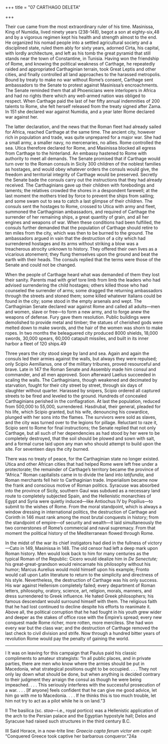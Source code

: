+++
title = "07 CARTHAGO DELETA"

+++

Their cue came from the most extraordinary ruler of his time. Masinissa, King of Numidia, lived ninety years \(238-148\), begot a son at eighty-six,48 and by a vigorous regimen kept his health and strength almost to the end. He organized his nomad people into a settled agricultural society and a disciplined state, ruled them ably for sixty years, adorned Cirta, his capital, with lordly architecture, and left as his tomb the great pyramid that still stands near the town of Constantine, in Tunisia. Having won the friendship of Rome, and knowing the political weakness of Carthage, he repeatedly raided and appropriated Carthaginian terrain, took Great Leptis and other cities, and finally controlled all land approaches to the harassed metropolis. Bound by treaty to make no war without Rome’s consent, Carthage sent ambassadors to the Senate to protest against Masinissa’s encroachments. The Senate reminded them that all Phoenicians were interlopers in Africa and had no rights there which any well-armed nation was obliged to respect. When Carthage paid the last of her fifty annual indemnities of 200 talents to Rome, she felt herself released from the treaty signed after Zama. In 151 she declared war against Numidia, and a year later Rome declared war against her.

The latter declaration, and the news that the Roman fleet had already sailed for Africa, reached Carthage at the same time. The ancient city, however rich in population and trade, was quite unprepared for a major war. She had a small army, a smaller navy, no mercenaries, no allies. Rome controlled the sea. Utica therefore declared for Rome, and Masinissa blocked all egress from Carthage to the hinterland. An embassy hastened to Rome with authority to meet all demands. The Senate promised that if Carthage would turn over to the Roman consuls in Sicily 300 children of the noblest families as hostages, and would obey whatever orders the consuls would give, the freedom and territorial integrity of Carthage would be preserved. Secretly the Senate bade the consuls carry out the instructions that they had already received. The Carthaginians gave up their children with forebodings and laments; the relatives crowded the shores in a despondent farewell; at the last moment the mothers tried by force to prevent the ships from sailing; and some swam out to sea to catch a last glimpse of their children. The consuls sent the hostages to Rome, crossed to Utica with army and fleet, summoned the Carthaginian ambassadors, and required of Carthage the surrender of her remaining ships, a great quantity of grain, and all her engines and weapons of war. When these conditions had been fulfilled, the consuls further demanded that the population of Carthage should retire to ten miles from the city, which was then to be burned to the ground. The ambassadors argued in vain that the destruction of a city which had surrendered hostages and its arms without striking a blow was a treacherous atrocity unknown to history. They offered their own lives as a vicarious atonement; they flung themselves upon the ground and beat the earth with their heads. The consuls replied that the terms were those of the Senate and could not be changed.

When the people of Carthage heard what was demanded of them they lost their sanity. Parents mad with grief tore limb from limb the leaders who had advised surrendering the child hostages; others killed those who had counseled the surrender of arms; some dragged the returning ambassadors through the streets and stoned them; some killed whatever Italians could be found in the city; some stood in the empty arsenals and wept. The Carthaginian Senate declared war against Rome and called all adults—men and women, slave or free—to form a new army, and to forge anew the weapons of defense. Fury gave them resolution. Public buildings were demolished to provide metal and timber; the statues of cherished gods were melted down to make swords, and the hair of the women was shorn to make ropes. In two months the beleaguered city produced 8000 shields, 18,000 swords, 30,000 spears, 60,000 catapult missiles, and built in its inner harbor a fleet of 120 ships.49

Three years the city stood siege by land and sea. Again and again the consuls led their armies against the walls, but always they were repulsed; only Scipio Aemilianus, one of the military tribunes, proved resourceful and brave. Late in 147 the Roman Senate and Assembly made him consul and commander, and all men approved. Soon afterward Laelius succeeded in scaling the walls. The Carthaginians, though weakened and decimated by starvation, fought for their city street by street, through six days of slaughter without quarter. Harassed by snipers, Scipio ordered all captured streets to be fired and leveled to the ground. Hundreds of concealed Carthaginians perished in the conflagration. At last the population, reduced from 500,000 to 55,000, surrendered. Hasdrubal, their general, pleaded for his life, which Scipio granted, but his wife, denouncing his cowardice, plunged with her sons into the flames. The survivors were sold as slaves, and the city was turned over to the legions for pillage. Reluctant to raze it, Scipio sent to Rome for final instructions; the Senate replied that not only Carthage, but all such of her dependencies as had stood by her were to be completely destroyed, that the soil should be plowed and sown with salt, and a formal curse laid upon any man who should attempt to build upon the site. For seventeen days the city burned.

There was no treaty of peace, for the Carthaginian state no longer existed. Utica and other African cities that had helped Rome were left free under a protectorate; the remainder of Carthage’s territory became the province of “Africa.” Roman capitalists came in to divide the land into *latifundia,* and Roman merchants fell heir to Carthaginian trade. Imperialism became now the frank and conscious motive of Roman politics. Syracuse was absorbed into the province of Sicily, southern Gaul was subdued as a necessary land route to completely subjected Spain, and the Hellenistic monarchies of Egypt and Syria were quietly induced—like Antiochus IV by Popilius—to submit to the wishes of Rome. From the moral standpoint, which is always a window dressing in international politics, the destruction of Carthage and Corinth in 146 must rank among the most brutal conquests in history; from the standpoint of empire—of security and wealth—it laid simultaneously the two cornerstones of Rome’s commercial and naval supremacy. From that moment the political history of the Mediterranean flowed through Rome.

In the midst of the war its chief instigators had died in the fullness of victory—Cato in 149, Masinissa in 148. The old censor had left a deep mark upon Roman history. Men would look back to him for many centuries as the typical Roman of the Republic: Cicero would idealize him in *De Senectute;* his great-great-grandson would reincarnate his philosophy without his humor; Marcus Aurelius would mold himself upon his example; Fronto would call upon Latin literature to return to the simplicity and directness of his style. Nevertheless, the destruction of Carthage was his only success. His war against Hellenism completely failed; every department of Roman letters, philosophy, oratory, science, art, religion, morals, manners, and dress surrendered to Greek influence. He hated Greek philosophers; his famous descendant would surround himself with them. The religious faith that he had lost continued to decline despite his efforts to reanimate it. Above all, the political corruption that he had fought in his youth grew wider and deeper as the stakes of office rose with the Empire’s spread; every new conquest made Rome richer, more rotten, more merciless. She had won every war but the class war; and the destruction of Carthage removed the last check to civil division and strife. Now through a hundred bitter years of revolution Rome would pay the penalty of gaining the world.



* * *

I It was on leaving for this campaign that Paulus paid his classic compliments to amateur strategists: “In all public places, and in private parties, there are men who know where the armies should be put in Macedonia, what strategical positions ought to be occupied. . . . They not only lay down what should be done, but when anything is decided contrary to their judgment they arraign the consul as though he were being impeached. . . . This seriously interferes with the successful prosecution of a war. . . . \[If anyone\] feels confident that he can give me good advice, let him go with me to Macedonia. . . . If he thinks this is too much trouble, let him not try to act as a pilot while he is on land.”3

II The basilica \(sc. *stoa*—i.e., royal portico\) was a Hellenistic application of the arch to the Persian palace and the Egyptian hypostyle hall; Delos and Syracuse had raised such structures in the third century B.C.

III Said Horace, in a now-trite line: *Graecia capta ferum victor em cepit:* “Conquered Greece took captive her barbarous conqueror.”24a